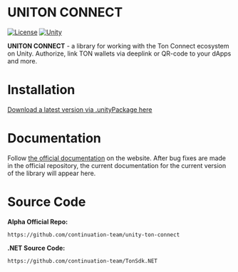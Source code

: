 # UNITON CONNECT
[![License](https://img.shields.io/github/license/mrveit/unity-ton-connect?color=318CE7&style=flat-square)](LICENSE)
[![Unity](https://img.shields.io/badge/Unity-2021.1+-2296F3.svg?color=318CE7&style=flat-square)](https://unity.com/releases/editor/archive)

**UNITON CONNECT** - a library for working with the Ton Connect ecosystem on Unity. Authorize, link TON wallets via deeplink or QR-code to your dApps and more.

# Installation

[Download a latest version via .unityPackage here](https://github.com/MrVeit/unity-ton-connect/releases)

# Documentation

Follow [the official documentation](https://docs.tonsdk.net/user-manual/unity-tonconnect-2.0/getting-started) on the website. 
After bug fixes are made in the official repository, the current documentation for the current version of the library will appear here.

# Source Code

**Alpha Official Repo:**
```
https://github.com/continuation-team/unity-ton-connect
```

**.NET Source Code:**
```
https://github.com/continuation-team/TonSdk.NET
```
